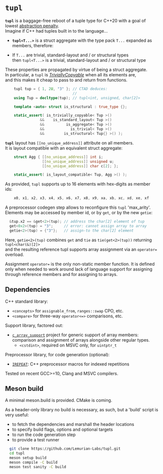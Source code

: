 # `tupl`

**`tupl`** is a baggage-free reboot of a tuple type for C++20 with a goal of lowest
[abstraction penalty](
  https://en.wikipedia.org/wiki/High-level_programming_language#Abstraction_penalty).  
Imagine if C++ had tuples built in to the language...

* **`tupl<T...>`** is a struct aggregate with the type pack `T...`
expanded as members, therefore:

* If `T...` are trivial, standard-layout and / or structural types  
then `tupl<T...>` is a trivial, standard-layout and / or structural type

These properties are propagated by virtue of being a struct aggregate.  
In particular, a `tupl` is
[*TriviallyCopyable*](https://en.cppreference.com/w/cpp/named_req/TriviallyCopyable)
when all its elements are,  
and this makes it cheap to pass to and return from functions.

```c++
    tupl tup = { 1, 2U, "3" }; // CTAD deduces:
                               //
    using Tup = decltype(tup); // tupl<int, unsigned, char[2]>

    template <auto> struct is_structural : true_type {};

    static_assert( is_trivially_copyable< Tup >()
                &&    is_standard_layout< Tup >()
                &&          is_aggregate< Tup >()
                &&            is_trivial< Tup >()
                &&         is_structural< Tup{} >() );
```

**`tupl`** layout has `[[no_unique_address]]` attribute on all members.  
It is layout compatible with an equivalent struct aggregate:

```c++
    struct Agg { [[no_unique_address]] int i;
                 [[no_unique_address]] unsigned u;
                 [[no_unique_address]] char c[2]; };

    static_assert( is_layout_compatible< Tup, Agg >() );
```

As provided, `tupl` supports up to 16 elements with hex-digits as member ids:

```c++
    x0, x1, x2, x3, x4, x5, x6, x7, x8, x9, xa, xb, xc, xd, xe, xf
```

A preprocessor codegen step allows to reconfigure this `tupl` 'max_arity'.  
Elements may be accessed by member id, or by `get`, or by the new `getie`:

```c++
  &tup.x2 == &get<2>(tup); // address the char[2] element of tup
  get<0x2>(tup) = "3";     // error: cannot assign array to array
  getie<2>(tup) = {"3"};   // assign-to the char[2] element
```

Here, `getie<2>(tup)` combines `get` and `tie` as `tie(get<2>(tup))`
returning `tupl<char(&)[2]>`  
and the resulting reference tupl supports array assignment
via an `operator=` overload.

Assignment `operator=` is the only non-static member function.
It is defined only when needed to work around lack of language support
for assigning through reference members and for assigning to arrays.

## Dependencies

C++ standard library:

* `<concepts>` for `assignable_from`, `ranges::swap` CPO, etc.  
* `<compare>` for three-way `operator<=>` comparisons, etc.  

Support library, factored out:

* [`c_array_support`](https://github.com/willwray/c_array_support)
project for generic support of array
members:  
comparison and assignment of arrays alongside other regular types.
  * `<cstdint>`, required on MSVC only, for `uintptr_t`

Preprocessor library, for code generation (optional):

* [`IREPEAT`](https://github.com/willwray/IREPEAT):
C++ preprocessor macros for indexed repetitions

Tested on recent GCC>=10, Clang and MSVC compilers.

## Meson build

A minimal meson.build is provided. CMake is coming.

As a header-only library no build is necessary, as such,
but a 'build' script is very useful:

* to fetch the dependencies and marshall the header locations
* to specify build flags, options and optional targets
* to run the code generation step
* to provide a test runner

```bash
  git clone https://github.com/Lemurian-Labs/tupl.git
  cd tupl
  meson setup build
  meson compile -C build
  meson test sanity -C build
```
